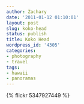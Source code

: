 ```yaml
---
author: Zachary
date: '2011-01-12 01:10:01'
layout: post
slug: koko-head
status: publish
title: Koko Head
wordpress_id: '4305'
categories:
- photography
- travel
tags:
- hawaii
- panoramas
---
```


{% flickr 5347927449 %}
